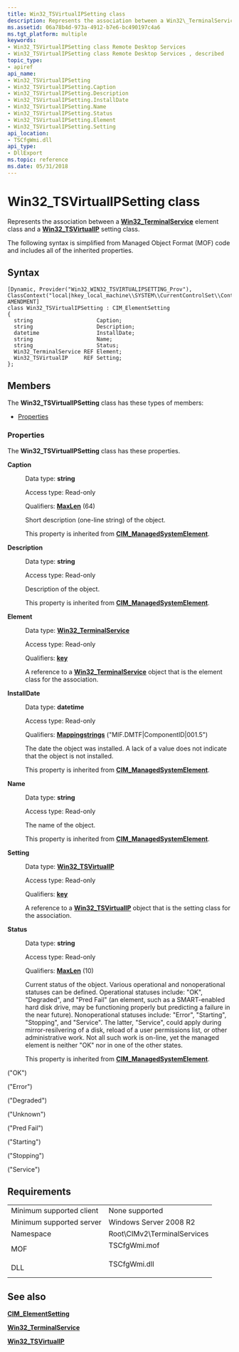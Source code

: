 ```yaml
---
title: Win32_TSVirtualIPSetting class
description: Represents the association between a Win32\_TerminalService element class and a Win32\_TSVirtualIP setting class.
ms.assetid: 06a78b4d-973a-4912-b7e6-bc490197c4a6
ms.tgt_platform: multiple
keywords:
- Win32_TSVirtualIPSetting class Remote Desktop Services
- Win32_TSVirtualIPSetting class Remote Desktop Services , described
topic_type:
- apiref
api_name:
- Win32_TSVirtualIPSetting
- Win32_TSVirtualIPSetting.Caption
- Win32_TSVirtualIPSetting.Description
- Win32_TSVirtualIPSetting.InstallDate
- Win32_TSVirtualIPSetting.Name
- Win32_TSVirtualIPSetting.Status
- Win32_TSVirtualIPSetting.Element
- Win32_TSVirtualIPSetting.Setting
api_location:
- TSCfgWmi.dll
api_type:
- DllExport
ms.topic: reference
ms.date: 05/31/2018
---
```


# Win32\_TSVirtualIPSetting class

Represents the association between a [**Win32\_TerminalService**](win32-terminalservice.md) element class and a [**Win32\_TSVirtualIP**](win32-tsvirtualip.md) setting class.

The following syntax is simplified from Managed Object Format (MOF) code and includes all of the inherited properties.

## Syntax

``` syntax
[Dynamic, Provider("Win32_WIN32_TSVIRTUALIPSETTING_Prov"), ClassContext("local|hkey_local_machine\\SYSTEM\\CurrentControlSet\\Control\\TerminalServer\\TSAppSrv\\VirtualIP"), AMENDMENT]
class Win32_TSVirtualIPSetting : CIM_ElementSetting
{
  string                    Caption;
  string                    Description;
  datetime                  InstallDate;
  string                    Name;
  string                    Status;
  Win32_TerminalService REF Element;
  Win32_TSVirtualIP     REF Setting;
};
```

## Members

The **Win32\_TSVirtualIPSetting** class has these types of members:

-   [Properties](#properties)

### Properties

The **Win32\_TSVirtualIPSetting** class has these properties.

<dl> <dt>

**Caption**
</dt> <dd> <dl> <dt>

Data type: **string**
</dt> <dt>

Access type: Read-only
</dt> <dt>

Qualifiers: [**MaxLen**](/windows/desktop/WmiSdk/standard-qualifiers) (64)
</dt> </dl>

Short description (one-line string) of the object.

This property is inherited from [**CIM\_ManagedSystemElement**](cim-managedsystemelement.md).

</dd> <dt>

**Description**
</dt> <dd> <dl> <dt>

Data type: **string**
</dt> <dt>

Access type: Read-only
</dt> </dl>

Description of the object.

This property is inherited from [**CIM\_ManagedSystemElement**](cim-managedsystemelement.md).

</dd> <dt>

**Element**
</dt> <dd> <dl> <dt>

Data type: **[**Win32\_TerminalService**](win32-terminalservice.md)**
</dt> <dt>

Access type: Read-only
</dt> <dt>

Qualifiers: [**key**](/windows/desktop/WmiSdk/key-qualifier)
</dt> </dl>

A reference to a [**Win32\_TerminalService**](win32-terminalservice.md) object that is the element class for the association.

</dd> <dt>

**InstallDate**
</dt> <dd> <dl> <dt>

Data type: **datetime**
</dt> <dt>

Access type: Read-only
</dt> <dt>

Qualifiers: [**Mappingstrings**](/windows/desktop/WmiSdk/standard-qualifiers) ("MIF.DMTF\|ComponentID\|001.5")
</dt> </dl>

The date the object was installed. A lack of a value does not indicate that the object is not installed.

This property is inherited from [**CIM\_ManagedSystemElement**](cim-managedsystemelement.md).

</dd> <dt>

**Name**
</dt> <dd> <dl> <dt>

Data type: **string**
</dt> <dt>

Access type: Read-only
</dt> </dl>

The name of the object.

This property is inherited from [**CIM\_ManagedSystemElement**](cim-managedsystemelement.md).

</dd> <dt>

**Setting**
</dt> <dd> <dl> <dt>

Data type: **[**Win32\_TSVirtualIP**](win32-tsvirtualip.md)**
</dt> <dt>

Access type: Read-only
</dt> <dt>

Qualifiers: [**key**](/windows/desktop/WmiSdk/key-qualifier)
</dt> </dl>

A reference to a [**Win32\_TSVirtualIP**](win32-tsvirtualip.md) object that is the setting class for the association.

</dd> <dt>

**Status**
</dt> <dd> <dl> <dt>

Data type: **string**
</dt> <dt>

Access type: Read-only
</dt> <dt>

Qualifiers: [**MaxLen**](/windows/desktop/WmiSdk/standard-qualifiers) (10)
</dt> </dl>

Current status of the object. Various operational and nonoperational statuses can be defined. Operational statuses include: "OK", "Degraded", and "Pred Fail" (an element, such as a SMART-enabled hard disk drive, may be functioning properly but predicting a failure in the near future). Nonoperational statuses include: "Error", "Starting", "Stopping", and "Service". The latter, "Service", could apply during mirror-resilvering of a disk, reload of a user permissions list, or other administrative work. Not all such work is on-line, yet the managed element is neither "OK" nor in one of the other states.

This property is inherited from [**CIM\_ManagedSystemElement**](cim-managedsystemelement.md).

<dt>



 ("OK")


</dt> <dd></dd> <dt>



 ("Error")


</dt> <dd></dd> <dt>



 ("Degraded")


</dt> <dd></dd> <dt>



 ("Unknown")


</dt> <dd></dd> <dt>



 ("Pred Fail")


</dt> <dd></dd> <dt>



 ("Starting")


</dt> <dd></dd> <dt>



 ("Stopping")


</dt> <dd></dd> <dt>



 ("Service")


</dt> <dd></dd> </dl>

</dd> </dl>

## Requirements



|                                     |                                                                                         |
|-------------------------------------|-----------------------------------------------------------------------------------------|
| Minimum supported client<br/> | None supported<br/>                                                               |
| Minimum supported server<br/> | Windows Server 2008 R2<br/>                                                       |
| Namespace<br/>                | Root\\CIMv2\\TerminalServices<br/>                                                |
| MOF<br/>                      | <dl> <dt>TSCfgWmi.mof</dt> </dl> |
| DLL<br/>                      | <dl> <dt>TSCfgWmi.dll</dt> </dl> |



## See also

<dl> <dt>

[**CIM\_ElementSetting**](cim-elementsetting.md)
</dt> <dt>

[**Win32\_TerminalService**](win32-terminalservice.md)
</dt> <dt>

[**Win32\_TSVirtualIP**](win32-tsvirtualip.md)
</dt> </dl>

 

